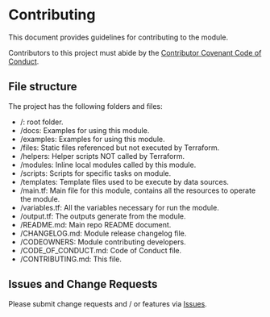# Contributing

This document provides guidelines for contributing to the module.

Contributors to this project must abide by the [Contributor Covenant Code of Conduct](CODE_OF_CONDUCT.md).

## File structure

The project has the following folders and files:

- /: root folder.
- /docs: Examples for using this module.
- /examples: Examples for using this module.
- /files: Static files referenced but not executed by Terraform.
- /helpers: Helper scripts NOT called by Terraform.
- /modules: Inline local modules called by this module.
- /scripts: Scripts for specific tasks on module.
- /templates: Template files used to be execute by data sources.
- /main.tf: Main file for this module, contains all the resources to operate the module.
- /variables.tf: All the variables necessary for run the module.
- /output.tf: The outputs generate from the module.
- /README.md: Main repo README document.
- /CHANGELOG.md: Module release changelog file.
- /CODEOWNERS: Module contributing developers.
- /CODE_OF_CONDUCT.md: Code of Conduct file.
- /CONTRIBUTING.md: This file.

## Issues and Change Requests

Please submit change requests and / or features via [Issues](https://github.com/equinix-labs/equinix-labs/issues).
